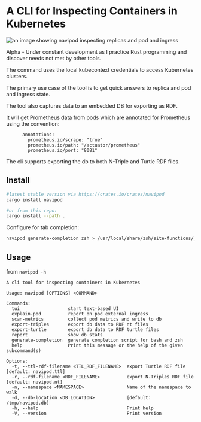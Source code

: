 A CLI for Inspecting Containers in Kubernetes
============

![an image showing navipod inspecting replicas and pod and ingress](docs/demo077.gif)

Alpha - Under constant development as I practice Rust programming and discover
needs not met by other tools.

The command uses the local kubecontext credentials to access Kubernetes clusters.

The primary use case of the tool is to get quick answers to replica and pod
and ingress state.

The tool also captures data to an embedded DB for exporting as RDF.

It will get Prometheus data from pods which are annotated for Prometheus
using the convention:

```
      annotations:
        prometheus.io/scrape: "true"
        prometheus.io/path: "/actuator/prometheus"
        prometheus.io/port: "8081"
```

The cli supports exporting the db to both N-Triple and Turtle RDF files.

Install
----------

```bash
#latest stable version via https://crates.io/crates/navipod
cargo install navipod

#or from this repo:
cargo install --path .
```

Configure for tab completion:

```bash
navipod generate-completion zsh > /usr/local/share/zsh/site-functions/_navipod
```

Usage
---------

from `navipod -h`

```
A cli tool for inspecting containers in Kubernetes

Usage: navipod [OPTIONS] <COMMAND>

Commands:
  tui                  start text-based UI
  explain-pod          report on pod external ingress
  scan-metrics         collect pod metrics and write to db
  export-triples       export db data to RDF nt files
  export-turtle        export db data to RDF turtle files
  report               show db stats
  generate-completion  generate completion script for bash and zsh
  help                 Print this message or the help of the given subcommand(s)

Options:
  -t, --ttl-rdf-filename <TTL_RDF_FILENAME>  export Turtle RDF file [default: navipod.ttl]
  -r, --rdf-filename <RDF_FILENAME>          export N-Triples RDF file [default: navipod.nt]
  -n, --namespace <NAMESPACE>                Name of the namespace to walk
  -d, --db-location <DB_LOCATION>            [default: /tmp/navipod.db]
  -h, --help                                 Print help
  -V, --version                              Print version
```

